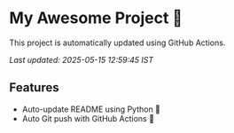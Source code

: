 # My Awesome Project 🚀

This project is automatically updated using GitHub Actions.

_Last updated: 2025-05-15 12:59:45 IST_

## Features
- Auto-update README using Python 🐍
- Auto Git push with GitHub Actions 🤖

